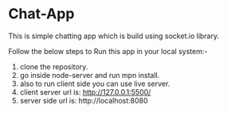 # Chat-App
This is simple chatting app which is build using socket.io library.

Follow the below steps to Run this app in your local system:-
1. clone the repository.
2. go inside node-server and run mpn install.
3. also to run client side you can use live server.
5. client server url is: http://127.0.0.1:5500/
6. server side url is: http://localhost:8080
